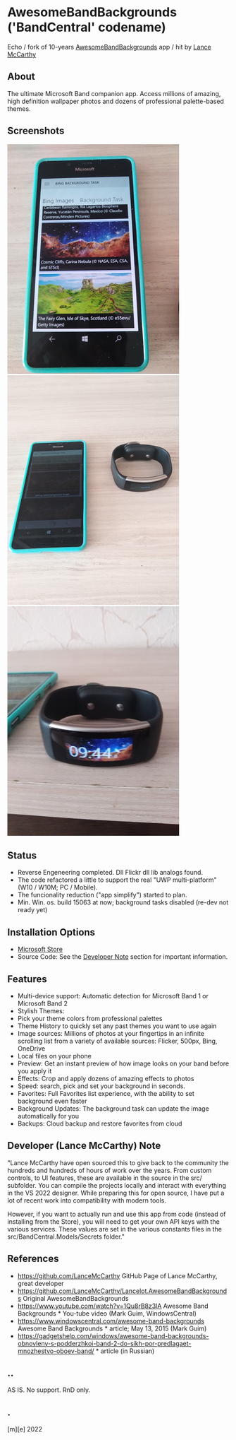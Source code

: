 # AwesomeBandBackgrounds ('BandCentral' codename)
Echo / fork of 10-years [AwesomeBandBackgrounds](https://github.com/LanceMcCarthy/Lancelot.AwesomeBandBackgrounds) app / hit by [Lance McCarthy](https://github.com/LanceMcCarthy)

## About
The ultimate Microsoft Band companion app. Access millions of amazing, high definition wallpaper photos and dozens of professional palette-based themes.

## Screenshots
![Bing BG choosing](Images/shot1.png)
![Bing BG updating](Images/shot2.png)
![Bing BG installed](Images/shot3.png)

## Status
- Reverse Engeneering completed. Dll Flickr dll lib analogs found.
- The code refactored a little to support the real "UWP multi-platform" (W10 / W10M; PC / Mobile). 
- The funcionality reduction ("app simplify") started to plan.  
- Min. Win. os. build 15063 at now; background tasks disabled (re-dev not ready yet)

## Installation Options
- [Microsoft Store](https://www.microsoft.com/en-us/p/awesome-band-backgrounds/9nblggh3g0sn)
- Source Code: See the [Developer Note](https://github.com/LanceMcCarthy/Lancelot.AwesomeBandBackgrounds#developer-note) section for important information.

## Features
- Multi-device support: Automatic detection for Microsoft Band 1 or Microsoft Band 2
- Stylish Themes:
- Pick your theme colors from professional palettes
- Theme History to quickly set any past themes you want to use again
- Image sources: Millions of photos at your fingertips in an infinite scrolling list from a variety of available sources: Flicker, 500px, Bing, OneDrive
- Local files on your phone
- Preview: Get an instant preview of how image looks on your band before you apply it
- Effects: Crop and apply dozens of amazing effects to photos
- Speed: search, pick and set your background in seconds.
- Favorites: Full Favorites list experience, with the ability to set background even faster
- Background Updates: The background task can update the image automatically for you
- Backups: Cloud backup and restore favorites from cloud

## Developer (Lance McCarthy) Note
"Lance McCarthy have open sourced this to give back to the community the hundreds and hundreds of hours of work over the years. From custom controls, to UI features, these are available in the source in the src/ subfolder. You can compile the projects locally and interact with everything in the VS 2022 designer. While preparing this for open source, I have put a lot of recent work into compatibility with modern tools.

However, if you want to actually run and use this app from code (instead of installing from the Store), you will need to get your own API keys with the various services. These values are set in the various constants files in the src/BandCentral.Models/Secrets folder."

## References
- https://github.com/LanceMcCarthy GitHub Page of Lance McCarthy, great developer 
- https://github.com/LanceMcCarthy/Lancelot.AwesomeBandBackgrounds Original AwesomeBandBackgrounds
- https://www.youtube.com/watch?v=1Qu8rB8z3lA Awesome Band Backgrounds * You-tube video (Mark Guim, WindowsCentral)
- https://www.windowscentral.com/awesome-band-backgrounds Awesome Band Backgrounds * article; May 13, 2015 (Mark Guim)
- https://gadgetshelp.com/windows/awesome-band-backgrounds-obnovleny-s-podderzhkoi-band-2-do-sikh-por-predlagaet-mnozhestvo-oboev-band/ * article (in Russian)

## .. 
AS IS. No support. RnD only.

## .
[m][e] 2022